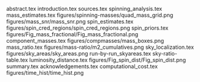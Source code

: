 abstract.tex
introduction.tex
sources.tex
spinning_analysis.tex
mass_estimates.tex
figures/spinning-masses/quad_mass_grid.png
figures/mass_snr/mass_snr.png
spin_estimates.tex
figures/spin_cred_regions/spin_cred_regions.png
spin_priors.tex
figures/Fig_mass_fractional/Fig_mass_fractional.png
component_masses.tex
figures/compmasses/mass_boxes.png
mass_ratio.tex
figures/mass-ratio/m2_cumulatives.png
sky_localization.tex
figures/sky_areas/sky_areas.png
run-by-run_skyareas.tex
sky-ratio-table.tex
luminosity_distance.tex
figures/Fig_spin_dist/Fig_spin_dist.png
summary.tex
acknowledgements.tex
computational_cost.tex
figures/time_hist/time_hist.png
    
  
  
  
